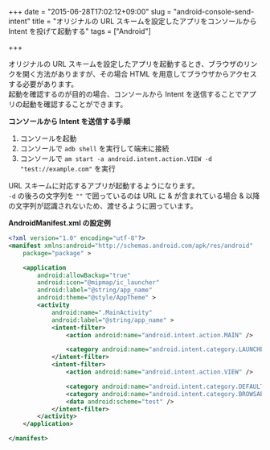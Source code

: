 +++
date = "2015-06-28T17:02:12+09:00"
slug = "android-console-send-intent"
title = "オリジナルの URL スキームを設定したアプリをコンソールから Intent を投げて起動する"
tags = ["Android"]

+++

オリジナルの URL スキームを設定したアプリを起動するとき、ブラウザのリンクを開く方法がありますが、その場合 HTML を用意してブラウザからアクセスする必要があります。  
起動を確認するのが目的の場合、コンソールから Intent を送信することでアプリの起動を確認することができます。

__コンソールから Intent を送信する手順__

1. コンソールを起動
1. コンソールで `adb shell` を実行して端末に接続
1. コンソールで `am start -a android.intent.action.VIEW -d "test://example.com"` を実行

URL スキームに対応するアプリが起動するようになります。  
`-d` の後ろの文字列を `""` で囲っているのは URL に & が含まれている場合 & 以降の文字列が認識されないため、渡せるように囲っています。

__AndroidManifest.xml の設定例__

```xml
<?xml version="1.0" encoding="utf-8"?>
<manifest xmlns:android="http://schemas.android.com/apk/res/android"
    package="package" >

    <application
        android:allowBackup="true"
        android:icon="@mipmap/ic_launcher"
        android:label="@string/app_name"
        android:theme="@style/AppTheme" >
        <activity
            android:name=".MainActivity"
            android:label="@string/app_name" >
            <intent-filter>
                <action android:name="android.intent.action.MAIN" />

                <category android:name="android.intent.category.LAUNCHER" />
            </intent-filter>
            <intent-filter>
                <action android:name="android.intent.action.VIEW" />

                <category android:name="android.intent.category.DEFAULT" />
                <category android:name="android.intent.category.BROWSABLE" />
                <data android:scheme="test" />
            </intent-filter>
        </activity>
    </application>

</manifest>
```
